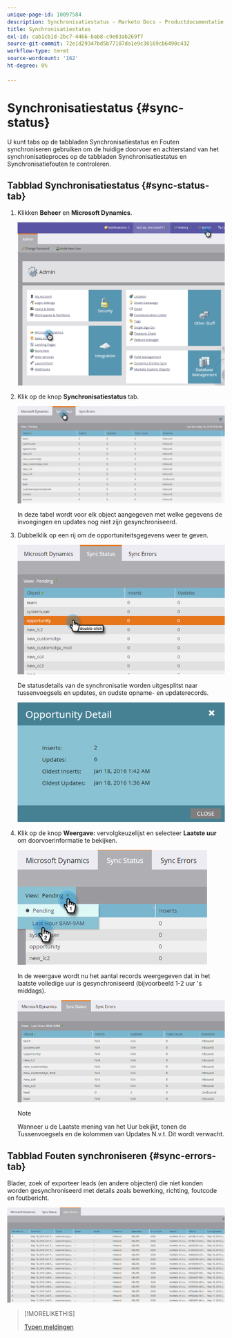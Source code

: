 ```yaml
---
unique-page-id: 10097584
description: Synchronisatiestatus - Marketo Docs - Productdocumentatie
title: Synchronisatiestatus
exl-id: cab1cb1d-2bc7-4466-bab8-c9e03ab269f7
source-git-commit: 72e1d29347bd5b77107da1e9c30169cb6490c432
workflow-type: tm+mt
source-wordcount: '162'
ht-degree: 0%

---
```


# Synchronisatiestatus {#sync-status}

U kunt tabs op de tabbladen Synchronisatiestatus en Fouten synchroniseren gebruiken om de huidige doorvoer en achterstand van het synchronisatieproces op de tabbladen Synchronisatiestatus en Synchronisatiefouten te controleren.

## Tabblad Synchronisatiestatus {#sync-status-tab}

1. Klikken **Beheer** en **Microsoft Dynamics**.

   ![](assets/image2016-1-20-11-3a34-3a14.png)

1. Klik op de knop **Synchronisatiestatus** tab.

   ![](assets/image2016-5-19-10-3a1-3a11.png)

   In deze tabel wordt voor elk object aangegeven met welke gegevens de invoegingen en updates nog niet zijn gesynchroniseerd.

1. Dubbelklik op een rij om de opportuniteitsgegevens weer te geven.

   ![](assets/image2016-5-19-10-3a3-3a21.png)

   De statusdetails van de synchronisatie worden uitgesplitst naar tussenvoegsels en updates, en oudste opname- en updaterecords.

   ![](assets/image2016-1-22-10-3a51-3a10.png)

1. Klik op de knop **Weergave:** vervolgkeuzelijst en selecteer **Laatste uur** om doorvoerinformatie te bekijken.

   ![](assets/image2016-5-19-10-3a20-3a7.png)

   In de weergave wordt nu het aantal records weergegeven dat in het laatste volledige uur is gesynchroniseerd (bijvoorbeeld 1-2 uur &#39;s middags).

   ![](assets/image2016-5-19-10-3a22-3a15.png)

   >[!NOTE]
   >
   >Wanneer u de Laatste mening van het Uur bekijkt, tonen de Tussenvoegsels en de kolommen van Updates N.v.t. Dit wordt verwacht.

## Tabblad Fouten synchroniseren {#sync-errors-tab}

Blader, zoek of exporteer leads (en andere objecten) die niet konden worden gesynchroniseerd met details zoals bewerking, richting, foutcode en foutbericht.

![](assets/image2016-5-19-10-3a26-3a35.png)

>[!MORELIKETHIS]
>
>[Typen meldingen](/help/marketo/product-docs/core-marketo-concepts/miscellaneous/understanding-notifications/notification-types.md)
